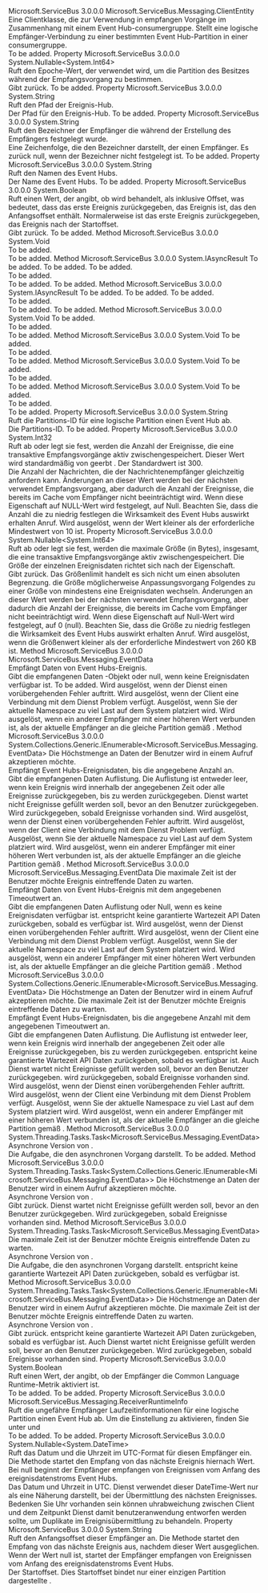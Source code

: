 <Type Name="EventHubReceiver" FullName="Microsoft.ServiceBus.Messaging.EventHubReceiver">
  <TypeSignature Language="C#" Value="public sealed class EventHubReceiver : Microsoft.ServiceBus.Messaging.ClientEntity" />
  <TypeSignature Language="ILAsm" Value=".class public auto ansi sealed beforefieldinit EventHubReceiver extends Microsoft.ServiceBus.Messaging.ClientEntity" />
  <TypeSignature Language="DocId" Value="T:Microsoft.ServiceBus.Messaging.EventHubReceiver" />
  <TypeSignature Language="VB.NET" Value="Public NotInheritable Class EventHubReceiver&#xA;Inherits ClientEntity" />
  <TypeSignature Language="F#" Value="type EventHubReceiver = class&#xA;    inherit ClientEntity" />
  <AssemblyInfo>
    <AssemblyName>Microsoft.ServiceBus</AssemblyName>
    <AssemblyVersion>3.0.0.0</AssemblyVersion>
  </AssemblyInfo>
  <Base>
    <BaseTypeName>Microsoft.ServiceBus.Messaging.ClientEntity</BaseTypeName>
  </Base>
  <Interfaces />
  <Docs>
    <summary>Eine Clientklasse, die zur Verwendung in empfangen Vorgänge im Zusammenhang mit einem Event Hub-consumergruppe. Stellt eine logische Empfänger-Verbindung zu einer bestimmten Event Hub-Partition in einer consumergruppe.</summary>
    <remarks>To be added.</remarks>
  </Docs>
  <Members>
    <Member MemberName="Epoch">
      <MemberSignature Language="C#" Value="public Nullable&lt;long&gt; Epoch { get; }" />
      <MemberSignature Language="ILAsm" Value=".property instance valuetype System.Nullable`1&lt;int64&gt; Epoch" />
      <MemberSignature Language="DocId" Value="P:Microsoft.ServiceBus.Messaging.EventHubReceiver.Epoch" />
      <MemberSignature Language="VB.NET" Value="Public ReadOnly Property Epoch As Nullable(Of Long)" />
      <MemberSignature Language="F#" Value="member this.Epoch : Nullable&lt;int64&gt;" Usage="Microsoft.ServiceBus.Messaging.EventHubReceiver.Epoch" />
      <MemberType>Property</MemberType>
      <AssemblyInfo>
        <AssemblyName>Microsoft.ServiceBus</AssemblyName>
        <AssemblyVersion>3.0.0.0</AssemblyVersion>
      </AssemblyInfo>
      <ReturnValue>
        <ReturnType>System.Nullable&lt;System.Int64&gt;</ReturnType>
      </ReturnValue>
      <Docs>
        <summary>Ruft den Epoche-Wert, der verwendet wird, um die Partition des Besitzes während der Empfangsvorgang zu bestimmen.</summary>
        <value>Gibt <see cref="T:System.Int64" />zurück.</value>
        <remarks>To be added.</remarks>
      </Docs>
    </Member>
    <Member MemberName="EventHubPath">
      <MemberSignature Language="C#" Value="public string EventHubPath { get; }" />
      <MemberSignature Language="ILAsm" Value=".property instance string EventHubPath" />
      <MemberSignature Language="DocId" Value="P:Microsoft.ServiceBus.Messaging.EventHubReceiver.EventHubPath" />
      <MemberSignature Language="VB.NET" Value="Public ReadOnly Property EventHubPath As String" />
      <MemberSignature Language="F#" Value="member this.EventHubPath : string" Usage="Microsoft.ServiceBus.Messaging.EventHubReceiver.EventHubPath" />
      <MemberType>Property</MemberType>
      <AssemblyInfo>
        <AssemblyName>Microsoft.ServiceBus</AssemblyName>
        <AssemblyVersion>3.0.0.0</AssemblyVersion>
      </AssemblyInfo>
      <ReturnValue>
        <ReturnType>System.String</ReturnType>
      </ReturnValue>
      <Docs>
        <summary>Ruft den Pfad der Ereignis-Hub.</summary>
        <value>Der Pfad für den Ereignis-Hub.</value>
        <remarks>To be added.</remarks>
      </Docs>
    </Member>
    <Member MemberName="Identifier">
      <MemberSignature Language="C#" Value="public string Identifier { get; }" />
      <MemberSignature Language="ILAsm" Value=".property instance string Identifier" />
      <MemberSignature Language="DocId" Value="P:Microsoft.ServiceBus.Messaging.EventHubReceiver.Identifier" />
      <MemberSignature Language="VB.NET" Value="Public ReadOnly Property Identifier As String" />
      <MemberSignature Language="F#" Value="member this.Identifier : string" Usage="Microsoft.ServiceBus.Messaging.EventHubReceiver.Identifier" />
      <MemberType>Property</MemberType>
      <AssemblyInfo>
        <AssemblyName>Microsoft.ServiceBus</AssemblyName>
        <AssemblyVersion>3.0.0.0</AssemblyVersion>
      </AssemblyInfo>
      <ReturnValue>
        <ReturnType>System.String</ReturnType>
      </ReturnValue>
      <Docs>
        <summary>Ruft den Bezeichner der Empfänger die während der Erstellung des Empfängers festgelegt wurde.</summary>
        <value>Eine Zeichenfolge, die den Bezeichner darstellt, der einen Empfänger. Es zurück null, wenn der Bezeichner nicht festgelegt ist.</value>
        <remarks>To be added.</remarks>
      </Docs>
    </Member>
    <Member MemberName="Name">
      <MemberSignature Language="C#" Value="public string Name { get; }" />
      <MemberSignature Language="ILAsm" Value=".property instance string Name" />
      <MemberSignature Language="DocId" Value="P:Microsoft.ServiceBus.Messaging.EventHubReceiver.Name" />
      <MemberSignature Language="VB.NET" Value="Public ReadOnly Property Name As String" />
      <MemberSignature Language="F#" Value="member this.Name : string" Usage="Microsoft.ServiceBus.Messaging.EventHubReceiver.Name" />
      <MemberType>Property</MemberType>
      <AssemblyInfo>
        <AssemblyName>Microsoft.ServiceBus</AssemblyName>
        <AssemblyVersion>3.0.0.0</AssemblyVersion>
      </AssemblyInfo>
      <ReturnValue>
        <ReturnType>System.String</ReturnType>
      </ReturnValue>
      <Docs>
        <summary>Ruft den Namen des Event Hubs.</summary>
        <value>Der Name des Event Hubs.</value>
        <remarks>To be added.</remarks>
      </Docs>
    </Member>
    <Member MemberName="OffsetInclusive">
      <MemberSignature Language="C#" Value="public bool OffsetInclusive { get; }" />
      <MemberSignature Language="ILAsm" Value=".property instance bool OffsetInclusive" />
      <MemberSignature Language="DocId" Value="P:Microsoft.ServiceBus.Messaging.EventHubReceiver.OffsetInclusive" />
      <MemberSignature Language="VB.NET" Value="Public ReadOnly Property OffsetInclusive As Boolean" />
      <MemberSignature Language="F#" Value="member this.OffsetInclusive : bool" Usage="Microsoft.ServiceBus.Messaging.EventHubReceiver.OffsetInclusive" />
      <MemberType>Property</MemberType>
      <AssemblyInfo>
        <AssemblyName>Microsoft.ServiceBus</AssemblyName>
        <AssemblyVersion>3.0.0.0</AssemblyVersion>
      </AssemblyInfo>
      <ReturnValue>
        <ReturnType>System.Boolean</ReturnType>
      </ReturnValue>
      <Docs>
        <summary>Ruft einen Wert, der angibt, ob <see cref="P:Microsoft.ServiceBus.Messaging.EventHubReceiver.StartingOffset" /> wird behandelt, als inklusive Offset, was bedeutet, dass das erste Ereignis zurückgegeben, das Ereignis ist, das den Anfangsoffset enthält. Normalerweise ist das erste Ereignis zurückgegeben, das Ereignis nach der Startoffset.</summary>
        <value>Gibt <see cref="T:System.Boolean" />zurück.</value>
        <remarks>To be added.</remarks>
      </Docs>
    </Member>
    <Member MemberName="OnAbort">
      <MemberSignature Language="C#" Value="protected override void OnAbort ();" />
      <MemberSignature Language="ILAsm" Value=".method familyhidebysig virtual instance void OnAbort() cil managed" />
      <MemberSignature Language="DocId" Value="M:Microsoft.ServiceBus.Messaging.EventHubReceiver.OnAbort" />
      <MemberSignature Language="VB.NET" Value="Protected Overrides Sub OnAbort ()" />
      <MemberSignature Language="F#" Value="override this.OnAbort : unit -&gt; unit" Usage="eventHubReceiver.OnAbort " />
      <MemberType>Method</MemberType>
      <AssemblyInfo>
        <AssemblyName>Microsoft.ServiceBus</AssemblyName>
        <AssemblyVersion>3.0.0.0</AssemblyVersion>
      </AssemblyInfo>
      <ReturnValue>
        <ReturnType>System.Void</ReturnType>
      </ReturnValue>
      <Parameters />
      <Docs>
        <summary>To be added.</summary>
        <remarks>To be added.</remarks>
      </Docs>
    </Member>
    <Member MemberName="OnBeginClose">
      <MemberSignature Language="C#" Value="protected override IAsyncResult OnBeginClose (TimeSpan timeout, AsyncCallback callback, object state);" />
      <MemberSignature Language="ILAsm" Value=".method familyhidebysig virtual instance class System.IAsyncResult OnBeginClose(valuetype System.TimeSpan timeout, class System.AsyncCallback callback, object state) cil managed" />
      <MemberSignature Language="DocId" Value="M:Microsoft.ServiceBus.Messaging.EventHubReceiver.OnBeginClose(System.TimeSpan,System.AsyncCallback,System.Object)" />
      <MemberSignature Language="VB.NET" Value="Protected Overrides Function OnBeginClose (timeout As TimeSpan, callback As AsyncCallback, state As Object) As IAsyncResult" />
      <MemberSignature Language="F#" Value="override this.OnBeginClose : TimeSpan * AsyncCallback * obj -&gt; IAsyncResult" Usage="eventHubReceiver.OnBeginClose (timeout, callback, state)" />
      <MemberType>Method</MemberType>
      <AssemblyInfo>
        <AssemblyName>Microsoft.ServiceBus</AssemblyName>
        <AssemblyVersion>3.0.0.0</AssemblyVersion>
      </AssemblyInfo>
      <ReturnValue>
        <ReturnType>System.IAsyncResult</ReturnType>
      </ReturnValue>
      <Parameters>
        <Parameter Name="timeout" Type="System.TimeSpan" />
        <Parameter Name="callback" Type="System.AsyncCallback" />
        <Parameter Name="state" Type="System.Object" />
      </Parameters>
      <Docs>
        <param name="timeout">To be added.</param>
        <param name="callback">To be added.</param>
        <param name="state">To be added.</param>
        <summary>To be added.</summary>
        <returns>To be added.</returns>
        <remarks>To be added.</remarks>
      </Docs>
    </Member>
    <Member MemberName="OnBeginOpen">
      <MemberSignature Language="C#" Value="protected override IAsyncResult OnBeginOpen (TimeSpan timeout, AsyncCallback callback, object state);" />
      <MemberSignature Language="ILAsm" Value=".method familyhidebysig virtual instance class System.IAsyncResult OnBeginOpen(valuetype System.TimeSpan timeout, class System.AsyncCallback callback, object state) cil managed" />
      <MemberSignature Language="DocId" Value="M:Microsoft.ServiceBus.Messaging.EventHubReceiver.OnBeginOpen(System.TimeSpan,System.AsyncCallback,System.Object)" />
      <MemberSignature Language="VB.NET" Value="Protected Overrides Function OnBeginOpen (timeout As TimeSpan, callback As AsyncCallback, state As Object) As IAsyncResult" />
      <MemberSignature Language="F#" Value="override this.OnBeginOpen : TimeSpan * AsyncCallback * obj -&gt; IAsyncResult" Usage="eventHubReceiver.OnBeginOpen (timeout, callback, state)" />
      <MemberType>Method</MemberType>
      <AssemblyInfo>
        <AssemblyName>Microsoft.ServiceBus</AssemblyName>
        <AssemblyVersion>3.0.0.0</AssemblyVersion>
      </AssemblyInfo>
      <ReturnValue>
        <ReturnType>System.IAsyncResult</ReturnType>
      </ReturnValue>
      <Parameters>
        <Parameter Name="timeout" Type="System.TimeSpan" />
        <Parameter Name="callback" Type="System.AsyncCallback" />
        <Parameter Name="state" Type="System.Object" />
      </Parameters>
      <Docs>
        <param name="timeout">To be added.</param>
        <param name="callback">To be added.</param>
        <param name="state">To be added.</param>
        <summary>To be added.</summary>
        <returns>To be added.</returns>
        <remarks>To be added.</remarks>
      </Docs>
    </Member>
    <Member MemberName="OnClose">
      <MemberSignature Language="C#" Value="protected override void OnClose (TimeSpan timeout);" />
      <MemberSignature Language="ILAsm" Value=".method familyhidebysig virtual instance void OnClose(valuetype System.TimeSpan timeout) cil managed" />
      <MemberSignature Language="DocId" Value="M:Microsoft.ServiceBus.Messaging.EventHubReceiver.OnClose(System.TimeSpan)" />
      <MemberSignature Language="VB.NET" Value="Protected Overrides Sub OnClose (timeout As TimeSpan)" />
      <MemberSignature Language="F#" Value="override this.OnClose : TimeSpan -&gt; unit" Usage="eventHubReceiver.OnClose timeout" />
      <MemberType>Method</MemberType>
      <AssemblyInfo>
        <AssemblyName>Microsoft.ServiceBus</AssemblyName>
        <AssemblyVersion>3.0.0.0</AssemblyVersion>
      </AssemblyInfo>
      <ReturnValue>
        <ReturnType>System.Void</ReturnType>
      </ReturnValue>
      <Parameters>
        <Parameter Name="timeout" Type="System.TimeSpan" />
      </Parameters>
      <Docs>
        <param name="timeout">To be added.</param>
        <summary>To be added.</summary>
        <remarks>To be added.</remarks>
      </Docs>
    </Member>
    <Member MemberName="OnEndClose">
      <MemberSignature Language="C#" Value="protected override void OnEndClose (IAsyncResult result);" />
      <MemberSignature Language="ILAsm" Value=".method familyhidebysig virtual instance void OnEndClose(class System.IAsyncResult result) cil managed" />
      <MemberSignature Language="DocId" Value="M:Microsoft.ServiceBus.Messaging.EventHubReceiver.OnEndClose(System.IAsyncResult)" />
      <MemberSignature Language="VB.NET" Value="Protected Overrides Sub OnEndClose (result As IAsyncResult)" />
      <MemberSignature Language="F#" Value="override this.OnEndClose : IAsyncResult -&gt; unit" Usage="eventHubReceiver.OnEndClose result" />
      <MemberType>Method</MemberType>
      <AssemblyInfo>
        <AssemblyName>Microsoft.ServiceBus</AssemblyName>
        <AssemblyVersion>3.0.0.0</AssemblyVersion>
      </AssemblyInfo>
      <ReturnValue>
        <ReturnType>System.Void</ReturnType>
      </ReturnValue>
      <Parameters>
        <Parameter Name="result" Type="System.IAsyncResult" />
      </Parameters>
      <Docs>
        <param name="result">To be added.</param>
        <summary>To be added.</summary>
        <remarks>To be added.</remarks>
      </Docs>
    </Member>
    <Member MemberName="OnEndOpen">
      <MemberSignature Language="C#" Value="protected override void OnEndOpen (IAsyncResult result);" />
      <MemberSignature Language="ILAsm" Value=".method familyhidebysig virtual instance void OnEndOpen(class System.IAsyncResult result) cil managed" />
      <MemberSignature Language="DocId" Value="M:Microsoft.ServiceBus.Messaging.EventHubReceiver.OnEndOpen(System.IAsyncResult)" />
      <MemberSignature Language="VB.NET" Value="Protected Overrides Sub OnEndOpen (result As IAsyncResult)" />
      <MemberSignature Language="F#" Value="override this.OnEndOpen : IAsyncResult -&gt; unit" Usage="eventHubReceiver.OnEndOpen result" />
      <MemberType>Method</MemberType>
      <AssemblyInfo>
        <AssemblyName>Microsoft.ServiceBus</AssemblyName>
        <AssemblyVersion>3.0.0.0</AssemblyVersion>
      </AssemblyInfo>
      <ReturnValue>
        <ReturnType>System.Void</ReturnType>
      </ReturnValue>
      <Parameters>
        <Parameter Name="result" Type="System.IAsyncResult" />
      </Parameters>
      <Docs>
        <param name="result">To be added.</param>
        <summary>To be added.</summary>
        <remarks>To be added.</remarks>
      </Docs>
    </Member>
    <Member MemberName="OnOpen">
      <MemberSignature Language="C#" Value="protected override void OnOpen (TimeSpan timeout);" />
      <MemberSignature Language="ILAsm" Value=".method familyhidebysig virtual instance void OnOpen(valuetype System.TimeSpan timeout) cil managed" />
      <MemberSignature Language="DocId" Value="M:Microsoft.ServiceBus.Messaging.EventHubReceiver.OnOpen(System.TimeSpan)" />
      <MemberSignature Language="VB.NET" Value="Protected Overrides Sub OnOpen (timeout As TimeSpan)" />
      <MemberSignature Language="F#" Value="override this.OnOpen : TimeSpan -&gt; unit" Usage="eventHubReceiver.OnOpen timeout" />
      <MemberType>Method</MemberType>
      <AssemblyInfo>
        <AssemblyName>Microsoft.ServiceBus</AssemblyName>
        <AssemblyVersion>3.0.0.0</AssemblyVersion>
      </AssemblyInfo>
      <ReturnValue>
        <ReturnType>System.Void</ReturnType>
      </ReturnValue>
      <Parameters>
        <Parameter Name="timeout" Type="System.TimeSpan" />
      </Parameters>
      <Docs>
        <param name="timeout">To be added.</param>
        <summary>To be added.</summary>
        <remarks>To be added.</remarks>
      </Docs>
    </Member>
    <Member MemberName="PartitionId">
      <MemberSignature Language="C#" Value="public string PartitionId { get; }" />
      <MemberSignature Language="ILAsm" Value=".property instance string PartitionId" />
      <MemberSignature Language="DocId" Value="P:Microsoft.ServiceBus.Messaging.EventHubReceiver.PartitionId" />
      <MemberSignature Language="VB.NET" Value="Public ReadOnly Property PartitionId As String" />
      <MemberSignature Language="F#" Value="member this.PartitionId : string" Usage="Microsoft.ServiceBus.Messaging.EventHubReceiver.PartitionId" />
      <MemberType>Property</MemberType>
      <AssemblyInfo>
        <AssemblyName>Microsoft.ServiceBus</AssemblyName>
        <AssemblyVersion>3.0.0.0</AssemblyVersion>
      </AssemblyInfo>
      <ReturnValue>
        <ReturnType>System.String</ReturnType>
      </ReturnValue>
      <Docs>
        <summary>Ruft die Partitions-ID für eine logische Partition einen Event Hub ab.</summary>
        <value>Die Partitions-ID.</value>
        <remarks>To be added.</remarks>
      </Docs>
    </Member>
    <Member MemberName="PrefetchCount">
      <MemberSignature Language="C#" Value="public int PrefetchCount { get; set; }" />
      <MemberSignature Language="ILAsm" Value=".property instance int32 PrefetchCount" />
      <MemberSignature Language="DocId" Value="P:Microsoft.ServiceBus.Messaging.EventHubReceiver.PrefetchCount" />
      <MemberSignature Language="VB.NET" Value="Public Property PrefetchCount As Integer" />
      <MemberSignature Language="F#" Value="member this.PrefetchCount : int with get, set" Usage="Microsoft.ServiceBus.Messaging.EventHubReceiver.PrefetchCount" />
      <MemberType>Property</MemberType>
      <AssemblyInfo>
        <AssemblyName>Microsoft.ServiceBus</AssemblyName>
        <AssemblyVersion>3.0.0.0</AssemblyVersion>
      </AssemblyInfo>
      <ReturnValue>
        <ReturnType>System.Int32</ReturnType>
      </ReturnValue>
      <Docs>
        <summary>Ruft ab oder legt sie fest, werden die Anzahl der Ereignisse, die eine transaktive Empfangsvorgänge aktiv zwischengespeichert. Dieser Wert wird standardmäßig von geerbt <see cref="T:Microsoft.ServiceBus.Messaging.EventHubConsumerGroup" />. Der Standardwert ist 300.</summary>
        <value>Die Anzahl der Nachrichten, die der Nachrichtenempfänger gleichzeitig anfordern kann.</value>
        <remarks> Änderungen an dieser Wert werden bei der nächsten verwendet Empfangsvorgang, aber dadurch die Anzahl der Ereignisse, die bereits im Cache vom Empfänger nicht beeinträchtigt wird. Wenn diese Eigenschaft auf NULL-Wert wird festgelegt, <see cref="P:Microsoft.ServiceBus.Messaging.EventHubReceiver.PrefetchSizeInBytes" /> auf Null.
            Beachten Sie, dass die Anzahl die zu niedrig festlegen die Wirksamkeit des Event Hubs auswirkt erhalten Anruf.</remarks>
        <exception cref="T:System.ArgumentOutOfRangeException">Wird ausgelöst, wenn der Wert kleiner als der erforderliche Mindestwert von 10 ist.</exception>
      </Docs>
    </Member>
    <Member MemberName="PrefetchSizeInBytes">
      <MemberSignature Language="C#" Value="public Nullable&lt;long&gt; PrefetchSizeInBytes { get; set; }" />
      <MemberSignature Language="ILAsm" Value=".property instance valuetype System.Nullable`1&lt;int64&gt; PrefetchSizeInBytes" />
      <MemberSignature Language="DocId" Value="P:Microsoft.ServiceBus.Messaging.EventHubReceiver.PrefetchSizeInBytes" />
      <MemberSignature Language="VB.NET" Value="Public Property PrefetchSizeInBytes As Nullable(Of Long)" />
      <MemberSignature Language="F#" Value="member this.PrefetchSizeInBytes : Nullable&lt;int64&gt; with get, set" Usage="Microsoft.ServiceBus.Messaging.EventHubReceiver.PrefetchSizeInBytes" />
      <MemberType>Property</MemberType>
      <AssemblyInfo>
        <AssemblyName>Microsoft.ServiceBus</AssemblyName>
        <AssemblyVersion>3.0.0.0</AssemblyVersion>
      </AssemblyInfo>
      <ReturnValue>
        <ReturnType>System.Nullable&lt;System.Int64&gt;</ReturnType>
      </ReturnValue>
      <Docs>
        <summary>Ruft ab oder legt sie fest, werden die maximale Größe (in Bytes), insgesamt, die eine transaktive Empfangsvorgänge aktiv zwischengespeichert. Die Größe der einzelnen Ereignisdaten richtet sich nach der <see cref="P:Microsoft.ServiceBus.Messaging.EventData.SerializedSizeInBytes" /> Eigenschaft.</summary>
        <value>Gibt <see cref="T:System.Int64" />zurück.</value>
        <remarks>Das Größenlimit handelt es sich nicht um einen absoluten Begrenzung. die Größe möglicherweise Anpassungsvorgang Folgendes zu einer Größe von mindestens eine Ereignisdaten wechseln. Änderungen an dieser Wert werden bei der nächsten verwendet Empfangsvorgang, aber dadurch die Anzahl der Ereignisse, die bereits im Cache vom Empfänger nicht beeinträchtigt wird. Wenn diese Eigenschaft auf Null-Wert wird festgelegt, <see cref="P:Microsoft.ServiceBus.Messaging.EventHubReceiver.PrefetchCount" /> auf 0 (null).
            Beachten Sie, dass die Größe zu niedrig festlegen die Wirksamkeit des Event Hubs auswirkt erhalten Anruf.</remarks>
        <exception cref="T:System.ArgumentOutOfRangeException">Wird ausgelöst, wenn die Größenwert kleiner als der erforderliche Mindestwert von 260 KB ist.</exception>
      </Docs>
    </Member>
    <Member MemberName="Receive">
      <MemberSignature Language="C#" Value="public Microsoft.ServiceBus.Messaging.EventData Receive ();" />
      <MemberSignature Language="ILAsm" Value=".method public hidebysig instance class Microsoft.ServiceBus.Messaging.EventData Receive() cil managed" />
      <MemberSignature Language="DocId" Value="M:Microsoft.ServiceBus.Messaging.EventHubReceiver.Receive" />
      <MemberSignature Language="VB.NET" Value="Public Function Receive () As EventData" />
      <MemberSignature Language="F#" Value="member this.Receive : unit -&gt; Microsoft.ServiceBus.Messaging.EventData" Usage="eventHubReceiver.Receive " />
      <MemberType>Method</MemberType>
      <AssemblyInfo>
        <AssemblyName>Microsoft.ServiceBus</AssemblyName>
        <AssemblyVersion>3.0.0.0</AssemblyVersion>
      </AssemblyInfo>
      <ReturnValue>
        <ReturnType>Microsoft.ServiceBus.Messaging.EventData</ReturnType>
      </ReturnValue>
      <Parameters />
      <Docs>
        <summary>Empfängt Daten von Event Hubs-Ereignis.</summary>
        <returns>Gibt die empfangenen Daten <see cref="T:Microsoft.ServiceBus.Messaging.EventData" /> -Objekt oder null, wenn keine Ereignisdaten verfügbar ist.</returns>
        <remarks>To be added.</remarks>
        <exception cref="T:Microsoft.ServiceBus.Messaging.MessagingException">Wird ausgelöst, wenn der Dienst einen vorübergehenden Fehler auftritt.</exception>
        <exception cref="T:Microsoft.ServiceBus.Messaging.MessagingCommunicationException">Wird ausgelöst, wenn der Client eine Verbindung mit dem Dienst Problem verfügt.</exception>
        <exception cref="T:Microsoft.ServiceBus.Messaging.ServerBusyException">Ausgelöst, wenn Sie der aktuelle Namespace zu viel Last auf dem System platziert wird.</exception>
        <exception cref="T:Microsoft.ServiceBus.Messaging.ReceiverDisconnectedException">Wird ausgelöst, wenn ein anderer Empfänger mit einer höheren <see cref="P:Microsoft.ServiceBus.Messaging.EventHubReceiver.Epoch" /> Wert verbunden ist, als der aktuelle Empfänger an die gleiche Partition gemäß <see cref="P:Microsoft.ServiceBus.Messaging.EventHubReceiver.PartitionId" />.</exception>
      </Docs>
    </Member>
    <Member MemberName="Receive">
      <MemberSignature Language="C#" Value="public System.Collections.Generic.IEnumerable&lt;Microsoft.ServiceBus.Messaging.EventData&gt; Receive (int maxCount);" />
      <MemberSignature Language="ILAsm" Value=".method public hidebysig instance class System.Collections.Generic.IEnumerable`1&lt;class Microsoft.ServiceBus.Messaging.EventData&gt; Receive(int32 maxCount) cil managed" />
      <MemberSignature Language="DocId" Value="M:Microsoft.ServiceBus.Messaging.EventHubReceiver.Receive(System.Int32)" />
      <MemberSignature Language="VB.NET" Value="Public Function Receive (maxCount As Integer) As IEnumerable(Of EventData)" />
      <MemberSignature Language="F#" Value="member this.Receive : int -&gt; seq&lt;Microsoft.ServiceBus.Messaging.EventData&gt;" Usage="eventHubReceiver.Receive maxCount" />
      <MemberType>Method</MemberType>
      <AssemblyInfo>
        <AssemblyName>Microsoft.ServiceBus</AssemblyName>
        <AssemblyVersion>3.0.0.0</AssemblyVersion>
      </AssemblyInfo>
      <ReturnValue>
        <ReturnType>System.Collections.Generic.IEnumerable&lt;Microsoft.ServiceBus.Messaging.EventData&gt;</ReturnType>
      </ReturnValue>
      <Parameters>
        <Parameter Name="maxCount" Type="System.Int32" />
      </Parameters>
      <Docs>
        <param name="maxCount">Die Höchstmenge an Daten der Benutzer wird in einem Aufruf akzeptieren möchte.</param>
        <summary>Empfängt Event Hubs-Ereignisdaten, bis die angegebene Anzahl an.</summary>
        <returns>Gibt die empfangenen Daten <see cref="T:Microsoft.ServiceBus.Messaging.EventData" /> Auflistung. Die Auflistung ist entweder leer, wenn kein Ereignis wird innerhalb der angegebenen Zeit oder alle Ereignisse zurückgegeben, bis zu <paramref name="maxCount" /> werden zurückgegeben.</returns>
        <remarks>Dienst wartet nicht <paramref name="maxCount" /> Ereignisse gefüllt werden soll, bevor an den Benutzer zurückgegeben. Wird zurückgegeben, sobald Ereignisse vorhanden sind.</remarks>
        <exception cref="T:Microsoft.ServiceBus.Messaging.MessagingException">Wird ausgelöst, wenn der Dienst einen vorübergehenden Fehler auftritt.</exception>
        <exception cref="T:Microsoft.ServiceBus.Messaging.MessagingCommunicationException">Wird ausgelöst, wenn der Client eine Verbindung mit dem Dienst Problem verfügt.</exception>
        <exception cref="T:Microsoft.ServiceBus.Messaging.ServerBusyException">Ausgelöst, wenn Sie der aktuelle Namespace zu viel Last auf dem System platziert wird.</exception>
        <exception cref="T:Microsoft.ServiceBus.Messaging.ReceiverDisconnectedException">Wird ausgelöst, wenn ein anderer Empfänger mit einer höheren <see cref="P:Microsoft.ServiceBus.Messaging.EventHubReceiver.Epoch" /> Wert verbunden ist, als der aktuelle Empfänger an die gleiche Partition gemäß <see cref="P:Microsoft.ServiceBus.Messaging.EventHubReceiver.PartitionId" />.</exception>
      </Docs>
    </Member>
    <Member MemberName="Receive">
      <MemberSignature Language="C#" Value="public Microsoft.ServiceBus.Messaging.EventData Receive (TimeSpan waitTime);" />
      <MemberSignature Language="ILAsm" Value=".method public hidebysig instance class Microsoft.ServiceBus.Messaging.EventData Receive(valuetype System.TimeSpan waitTime) cil managed" />
      <MemberSignature Language="DocId" Value="M:Microsoft.ServiceBus.Messaging.EventHubReceiver.Receive(System.TimeSpan)" />
      <MemberSignature Language="VB.NET" Value="Public Function Receive (waitTime As TimeSpan) As EventData" />
      <MemberSignature Language="F#" Value="member this.Receive : TimeSpan -&gt; Microsoft.ServiceBus.Messaging.EventData" Usage="eventHubReceiver.Receive waitTime" />
      <MemberType>Method</MemberType>
      <AssemblyInfo>
        <AssemblyName>Microsoft.ServiceBus</AssemblyName>
        <AssemblyVersion>3.0.0.0</AssemblyVersion>
      </AssemblyInfo>
      <ReturnValue>
        <ReturnType>Microsoft.ServiceBus.Messaging.EventData</ReturnType>
      </ReturnValue>
      <Parameters>
        <Parameter Name="waitTime" Type="System.TimeSpan" />
      </Parameters>
      <Docs>
        <param name="waitTime">Die maximale Zeit ist der Benutzer möchte Ereignis eintreffende Daten zu warten.</param>
        <summary>Empfängt Daten von Event Hubs-Ereignis mit dem angegebenen Timeoutwert an.</summary>
        <returns>Gibt die empfangenen Daten <see cref="T:Microsoft.ServiceBus.Messaging.EventData" /> Auflistung oder Null, wenn es keine Ereignisdaten verfügbar ist.</returns>
        <remarks>
          <paramref name="waitTime" />entspricht keine garantierte Wartezeit API Daten zurückgeben, sobald es verfügbar ist.</remarks>
        <exception cref="T:Microsoft.ServiceBus.Messaging.MessagingException">Wird ausgelöst, wenn der Dienst einen vorübergehenden Fehler auftritt.</exception>
        <exception cref="T:Microsoft.ServiceBus.Messaging.MessagingCommunicationException">Wird ausgelöst, wenn der Client eine Verbindung mit dem Dienst Problem verfügt.</exception>
        <exception cref="T:Microsoft.ServiceBus.Messaging.ServerBusyException">Ausgelöst, wenn Sie der aktuelle Namespace zu viel Last auf dem System platziert wird.</exception>
        <exception cref="T:Microsoft.ServiceBus.Messaging.ReceiverDisconnectedException">Wird ausgelöst, wenn ein anderer Empfänger mit einer höheren <see cref="P:Microsoft.ServiceBus.Messaging.EventHubReceiver.Epoch" /> Wert verbunden ist, als der aktuelle Empfänger an die gleiche Partition gemäß <see cref="P:Microsoft.ServiceBus.Messaging.EventHubReceiver.PartitionId" />.</exception>
      </Docs>
    </Member>
    <Member MemberName="Receive">
      <MemberSignature Language="C#" Value="public System.Collections.Generic.IEnumerable&lt;Microsoft.ServiceBus.Messaging.EventData&gt; Receive (int maxCount, TimeSpan waitTime);" />
      <MemberSignature Language="ILAsm" Value=".method public hidebysig instance class System.Collections.Generic.IEnumerable`1&lt;class Microsoft.ServiceBus.Messaging.EventData&gt; Receive(int32 maxCount, valuetype System.TimeSpan waitTime) cil managed" />
      <MemberSignature Language="DocId" Value="M:Microsoft.ServiceBus.Messaging.EventHubReceiver.Receive(System.Int32,System.TimeSpan)" />
      <MemberSignature Language="VB.NET" Value="Public Function Receive (maxCount As Integer, waitTime As TimeSpan) As IEnumerable(Of EventData)" />
      <MemberSignature Language="F#" Value="member this.Receive : int * TimeSpan -&gt; seq&lt;Microsoft.ServiceBus.Messaging.EventData&gt;" Usage="eventHubReceiver.Receive (maxCount, waitTime)" />
      <MemberType>Method</MemberType>
      <AssemblyInfo>
        <AssemblyName>Microsoft.ServiceBus</AssemblyName>
        <AssemblyVersion>3.0.0.0</AssemblyVersion>
      </AssemblyInfo>
      <ReturnValue>
        <ReturnType>System.Collections.Generic.IEnumerable&lt;Microsoft.ServiceBus.Messaging.EventData&gt;</ReturnType>
      </ReturnValue>
      <Parameters>
        <Parameter Name="maxCount" Type="System.Int32" />
        <Parameter Name="waitTime" Type="System.TimeSpan" />
      </Parameters>
      <Docs>
        <param name="maxCount">Die Höchstmenge an Daten der Benutzer wird in einem Aufruf akzeptieren möchte.</param>
        <param name="waitTime">Die maximale Zeit ist der Benutzer möchte Ereignis eintreffende Daten zu warten.</param>
        <summary>Empfängt Event Hubs-Ereignisdaten, bis die angegebene Anzahl mit dem angegebenen Timeoutwert an.</summary>
        <returns>Gibt die empfangenen Daten <see cref="T:Microsoft.ServiceBus.Messaging.EventData" /> Auflistung. Die Auflistung ist entweder leer, wenn kein Ereignis wird innerhalb der angegebenen Zeit oder alle Ereignisse zurückgegeben, bis zu <paramref name="maxCount" /> werden zurückgegeben.</returns>
        <remarks>
          <paramref name="waitTime" />entspricht keine garantierte Wartezeit API Daten zurückgeben, sobald es verfügbar ist. Auch Dienst wartet nicht <paramref name="maxCount" /> Ereignisse gefüllt werden soll, bevor an den Benutzer zurückgegeben. wird zurückgegeben, sobald Ereignisse vorhanden sind.</remarks>
        <exception cref="T:Microsoft.ServiceBus.Messaging.MessagingException">Wird ausgelöst, wenn der Dienst einen vorübergehenden Fehler auftritt.</exception>
        <exception cref="T:Microsoft.ServiceBus.Messaging.MessagingCommunicationException">Wird ausgelöst, wenn der Client eine Verbindung mit dem Dienst Problem verfügt.</exception>
        <exception cref="T:Microsoft.ServiceBus.Messaging.ServerBusyException">Ausgelöst, wenn Sie der aktuelle Namespace zu viel Last auf dem System platziert wird.</exception>
        <exception cref="T:Microsoft.ServiceBus.Messaging.ReceiverDisconnectedException">Wird ausgelöst, wenn ein anderer Empfänger mit einer höheren <see cref="P:Microsoft.ServiceBus.Messaging.EventHubReceiver.Epoch" /> Wert verbunden ist, als der aktuelle Empfänger an die gleiche Partition gemäß <see cref="P:Microsoft.ServiceBus.Messaging.EventHubReceiver.PartitionId" />.</exception>
      </Docs>
    </Member>
    <Member MemberName="ReceiveAsync">
      <MemberSignature Language="C#" Value="public System.Threading.Tasks.Task&lt;Microsoft.ServiceBus.Messaging.EventData&gt; ReceiveAsync ();" />
      <MemberSignature Language="ILAsm" Value=".method public hidebysig instance class System.Threading.Tasks.Task`1&lt;class Microsoft.ServiceBus.Messaging.EventData&gt; ReceiveAsync() cil managed" />
      <MemberSignature Language="DocId" Value="M:Microsoft.ServiceBus.Messaging.EventHubReceiver.ReceiveAsync" />
      <MemberSignature Language="VB.NET" Value="Public Function ReceiveAsync () As Task(Of EventData)" />
      <MemberSignature Language="F#" Value="member this.ReceiveAsync : unit -&gt; System.Threading.Tasks.Task&lt;Microsoft.ServiceBus.Messaging.EventData&gt;" Usage="eventHubReceiver.ReceiveAsync " />
      <MemberType>Method</MemberType>
      <AssemblyInfo>
        <AssemblyName>Microsoft.ServiceBus</AssemblyName>
        <AssemblyVersion>3.0.0.0</AssemblyVersion>
      </AssemblyInfo>
      <ReturnValue>
        <ReturnType>System.Threading.Tasks.Task&lt;Microsoft.ServiceBus.Messaging.EventData&gt;</ReturnType>
      </ReturnValue>
      <Parameters />
      <Docs>
        <summary>Asynchrone Version von <see cref="M:Microsoft.ServiceBus.Messaging.EventHubReceiver.Receive" />.</summary>
        <returns>Die Aufgabe, die den asynchronen Vorgang darstellt.</returns>
        <remarks>To be added.</remarks>
      </Docs>
    </Member>
    <Member MemberName="ReceiveAsync">
      <MemberSignature Language="C#" Value="public System.Threading.Tasks.Task&lt;System.Collections.Generic.IEnumerable&lt;Microsoft.ServiceBus.Messaging.EventData&gt;&gt; ReceiveAsync (int maxCount);" />
      <MemberSignature Language="ILAsm" Value=".method public hidebysig instance class System.Threading.Tasks.Task`1&lt;class System.Collections.Generic.IEnumerable`1&lt;class Microsoft.ServiceBus.Messaging.EventData&gt;&gt; ReceiveAsync(int32 maxCount) cil managed" />
      <MemberSignature Language="DocId" Value="M:Microsoft.ServiceBus.Messaging.EventHubReceiver.ReceiveAsync(System.Int32)" />
      <MemberSignature Language="VB.NET" Value="Public Function ReceiveAsync (maxCount As Integer) As Task(Of IEnumerable(Of EventData))" />
      <MemberSignature Language="F#" Value="member this.ReceiveAsync : int -&gt; System.Threading.Tasks.Task&lt;seq&lt;Microsoft.ServiceBus.Messaging.EventData&gt;&gt;" Usage="eventHubReceiver.ReceiveAsync maxCount" />
      <MemberType>Method</MemberType>
      <AssemblyInfo>
        <AssemblyName>Microsoft.ServiceBus</AssemblyName>
        <AssemblyVersion>3.0.0.0</AssemblyVersion>
      </AssemblyInfo>
      <ReturnValue>
        <ReturnType>System.Threading.Tasks.Task&lt;System.Collections.Generic.IEnumerable&lt;Microsoft.ServiceBus.Messaging.EventData&gt;&gt;</ReturnType>
      </ReturnValue>
      <Parameters>
        <Parameter Name="maxCount" Type="System.Int32" />
      </Parameters>
      <Docs>
        <param name="maxCount">Die Höchstmenge an Daten der Benutzer wird in einem Aufruf akzeptieren möchte.</param>
        <summary>Asynchrone Version von <see cref="M:Microsoft.ServiceBus.Messaging.EventHubReceiver.Receive(System.Int32)" />.</summary>
        <returns>Gibt <see cref="T:System.Threading.Tasks.Task`1" />zurück.</returns>
        <remarks>Dienst wartet nicht <paramref name="maxCount" /> Ereignisse gefüllt werden soll, bevor an den Benutzer zurückgegeben. Wird zurückgegeben, sobald Ereignisse vorhanden sind.</remarks>
      </Docs>
    </Member>
    <Member MemberName="ReceiveAsync">
      <MemberSignature Language="C#" Value="public System.Threading.Tasks.Task&lt;Microsoft.ServiceBus.Messaging.EventData&gt; ReceiveAsync (TimeSpan waitTime);" />
      <MemberSignature Language="ILAsm" Value=".method public hidebysig instance class System.Threading.Tasks.Task`1&lt;class Microsoft.ServiceBus.Messaging.EventData&gt; ReceiveAsync(valuetype System.TimeSpan waitTime) cil managed" />
      <MemberSignature Language="DocId" Value="M:Microsoft.ServiceBus.Messaging.EventHubReceiver.ReceiveAsync(System.TimeSpan)" />
      <MemberSignature Language="VB.NET" Value="Public Function ReceiveAsync (waitTime As TimeSpan) As Task(Of EventData)" />
      <MemberSignature Language="F#" Value="member this.ReceiveAsync : TimeSpan -&gt; System.Threading.Tasks.Task&lt;Microsoft.ServiceBus.Messaging.EventData&gt;" Usage="eventHubReceiver.ReceiveAsync waitTime" />
      <MemberType>Method</MemberType>
      <AssemblyInfo>
        <AssemblyName>Microsoft.ServiceBus</AssemblyName>
        <AssemblyVersion>3.0.0.0</AssemblyVersion>
      </AssemblyInfo>
      <ReturnValue>
        <ReturnType>System.Threading.Tasks.Task&lt;Microsoft.ServiceBus.Messaging.EventData&gt;</ReturnType>
      </ReturnValue>
      <Parameters>
        <Parameter Name="waitTime" Type="System.TimeSpan" />
      </Parameters>
      <Docs>
        <param name="waitTime">Die maximale Zeit ist der Benutzer möchte Ereignis eintreffende Daten zu warten.</param>
        <summary>Asynchrone Version von <see cref="M:Microsoft.ServiceBus.Messaging.EventHubReceiver.Receive(System.TimeSpan)" />.</summary>
        <returns>Die Aufgabe, die den asynchronen Vorgang darstellt.</returns>
        <remarks>
          <paramref name="waitTime" />entspricht keine garantierte Wartezeit API Daten zurückgeben, sobald es verfügbar ist.</remarks>
      </Docs>
    </Member>
    <Member MemberName="ReceiveAsync">
      <MemberSignature Language="C#" Value="public System.Threading.Tasks.Task&lt;System.Collections.Generic.IEnumerable&lt;Microsoft.ServiceBus.Messaging.EventData&gt;&gt; ReceiveAsync (int maxCount, TimeSpan waitTime);" />
      <MemberSignature Language="ILAsm" Value=".method public hidebysig instance class System.Threading.Tasks.Task`1&lt;class System.Collections.Generic.IEnumerable`1&lt;class Microsoft.ServiceBus.Messaging.EventData&gt;&gt; ReceiveAsync(int32 maxCount, valuetype System.TimeSpan waitTime) cil managed" />
      <MemberSignature Language="DocId" Value="M:Microsoft.ServiceBus.Messaging.EventHubReceiver.ReceiveAsync(System.Int32,System.TimeSpan)" />
      <MemberSignature Language="VB.NET" Value="Public Function ReceiveAsync (maxCount As Integer, waitTime As TimeSpan) As Task(Of IEnumerable(Of EventData))" />
      <MemberSignature Language="F#" Value="member this.ReceiveAsync : int * TimeSpan -&gt; System.Threading.Tasks.Task&lt;seq&lt;Microsoft.ServiceBus.Messaging.EventData&gt;&gt;" Usage="eventHubReceiver.ReceiveAsync (maxCount, waitTime)" />
      <MemberType>Method</MemberType>
      <AssemblyInfo>
        <AssemblyName>Microsoft.ServiceBus</AssemblyName>
        <AssemblyVersion>3.0.0.0</AssemblyVersion>
      </AssemblyInfo>
      <ReturnValue>
        <ReturnType>System.Threading.Tasks.Task&lt;System.Collections.Generic.IEnumerable&lt;Microsoft.ServiceBus.Messaging.EventData&gt;&gt;</ReturnType>
      </ReturnValue>
      <Parameters>
        <Parameter Name="maxCount" Type="System.Int32" />
        <Parameter Name="waitTime" Type="System.TimeSpan" />
      </Parameters>
      <Docs>
        <param name="maxCount">Die Höchstmenge an Daten der Benutzer wird in einem Aufruf akzeptieren möchte.</param>
        <param name="waitTime">Die maximale Zeit ist der Benutzer möchte Ereignis eintreffende Daten zu warten.</param>
        <summary>Asynchrone Version von <see cref="M:Microsoft.ServiceBus.Messaging.EventHubReceiver.Receive(System.Int32,System.TimeSpan)" />.</summary>
        <returns>Gibt <see cref="T:System.Threading.Tasks.Task`1" />zurück.</returns>
        <remarks>
          <paramref name="waitTime" />entspricht keine garantierte Wartezeit API Daten zurückgeben, sobald es verfügbar ist. Auch Dienst wartet nicht <paramref name="maxCount" /> Ereignisse gefüllt werden soll, bevor an den Benutzer zurückgegeben. Wird zurückgegeben, sobald Ereignisse vorhanden sind.</remarks>
      </Docs>
    </Member>
    <Member MemberName="ReceiverRuntimeMetricEnabled">
      <MemberSignature Language="C#" Value="public bool ReceiverRuntimeMetricEnabled { get; }" />
      <MemberSignature Language="ILAsm" Value=".property instance bool ReceiverRuntimeMetricEnabled" />
      <MemberSignature Language="DocId" Value="P:Microsoft.ServiceBus.Messaging.EventHubReceiver.ReceiverRuntimeMetricEnabled" />
      <MemberSignature Language="VB.NET" Value="Public ReadOnly Property ReceiverRuntimeMetricEnabled As Boolean" />
      <MemberSignature Language="F#" Value="member this.ReceiverRuntimeMetricEnabled : bool" Usage="Microsoft.ServiceBus.Messaging.EventHubReceiver.ReceiverRuntimeMetricEnabled" />
      <MemberType>Property</MemberType>
      <AssemblyInfo>
        <AssemblyName>Microsoft.ServiceBus</AssemblyName>
        <AssemblyVersion>3.0.0.0</AssemblyVersion>
      </AssemblyInfo>
      <ReturnValue>
        <ReturnType>System.Boolean</ReturnType>
      </ReturnValue>
      <Docs>
        <summary> Ruft einen Wert, der angibt, ob der Empfänger die Common Language Runtime-Metrik aktiviert ist. </summary>
        <value>To be added.</value>
        <remarks>To be added.</remarks>
      </Docs>
    </Member>
    <Member MemberName="RuntimeInfo">
      <MemberSignature Language="C#" Value="public Microsoft.ServiceBus.Messaging.ReceiverRuntimeInfo RuntimeInfo { get; }" />
      <MemberSignature Language="ILAsm" Value=".property instance class Microsoft.ServiceBus.Messaging.ReceiverRuntimeInfo RuntimeInfo" />
      <MemberSignature Language="DocId" Value="P:Microsoft.ServiceBus.Messaging.EventHubReceiver.RuntimeInfo" />
      <MemberSignature Language="VB.NET" Value="Public ReadOnly Property RuntimeInfo As ReceiverRuntimeInfo" />
      <MemberSignature Language="F#" Value="member this.RuntimeInfo : Microsoft.ServiceBus.Messaging.ReceiverRuntimeInfo" Usage="Microsoft.ServiceBus.Messaging.EventHubReceiver.RuntimeInfo" />
      <MemberType>Property</MemberType>
      <AssemblyInfo>
        <AssemblyName>Microsoft.ServiceBus</AssemblyName>
        <AssemblyVersion>3.0.0.0</AssemblyVersion>
      </AssemblyInfo>
      <ReturnValue>
        <ReturnType>Microsoft.ServiceBus.Messaging.ReceiverRuntimeInfo</ReturnType>
      </ReturnValue>
      <Docs>
        <summary>
            Ruft die ungefähre Empfänger Laufzeitinformationen für eine logische Partition einen Event Hub ab.
            Um die Einstellung zu aktivieren, finden Sie unter <see cref="T:Microsoft.ServiceBus.Messaging.ReceiverOptions" /> und<see cref="P:Microsoft.ServiceBus.Messaging.EventHubConsumerGroup.EnableReceiverRuntimeMetric" /></summary>
        <value>To be added.</value>
        <remarks>To be added.</remarks>
      </Docs>
    </Member>
    <Member MemberName="StartingDateTimeUtc">
      <MemberSignature Language="C#" Value="public Nullable&lt;DateTime&gt; StartingDateTimeUtc { get; }" />
      <MemberSignature Language="ILAsm" Value=".property instance valuetype System.Nullable`1&lt;valuetype System.DateTime&gt; StartingDateTimeUtc" />
      <MemberSignature Language="DocId" Value="P:Microsoft.ServiceBus.Messaging.EventHubReceiver.StartingDateTimeUtc" />
      <MemberSignature Language="VB.NET" Value="Public ReadOnly Property StartingDateTimeUtc As Nullable(Of DateTime)" />
      <MemberSignature Language="F#" Value="member this.StartingDateTimeUtc : Nullable&lt;DateTime&gt;" Usage="Microsoft.ServiceBus.Messaging.EventHubReceiver.StartingDateTimeUtc" />
      <MemberType>Property</MemberType>
      <AssemblyInfo>
        <AssemblyName>Microsoft.ServiceBus</AssemblyName>
        <AssemblyVersion>3.0.0.0</AssemblyVersion>
      </AssemblyInfo>
      <ReturnValue>
        <ReturnType>System.Nullable&lt;System.DateTime&gt;</ReturnType>
      </ReturnValue>
      <Docs>
        <summary>Ruft das Datum und die Uhrzeit im UTC-Format für diesen Empfänger ein. Die <see cref="M:Microsoft.ServiceBus.Messaging.EventHubReceiver.Receive" /> Methode startet den Empfang von das nächste Ereignis hiernach <see cref="P:Microsoft.ServiceBus.Messaging.EventHubReceiver.StartingDateTimeUtc" /> Wert. Bei null beginnt der Empfänger empfangen von Ereignissen vom Anfang des ereignisdatenstroms Event Hubs.</summary>
        <value>Das Datum und Uhrzeit in UTC.</value>
        <remarks>Dienst verwendet dieser DateTime-Wert nur als eine Näherung darstellt, bei der Übermittlung des nächsten Ereignisses.
            Bedenken Sie Uhr vorhanden sein können uhrabweichung zwischen Client und dem Zeitpunkt Dienst damit benutzeranwendung entworfen werden sollte, um Duplikate im Ereignisübermittlung zu behandeln.</remarks>
      </Docs>
    </Member>
    <Member MemberName="StartingOffset">
      <MemberSignature Language="C#" Value="public string StartingOffset { get; }" />
      <MemberSignature Language="ILAsm" Value=".property instance string StartingOffset" />
      <MemberSignature Language="DocId" Value="P:Microsoft.ServiceBus.Messaging.EventHubReceiver.StartingOffset" />
      <MemberSignature Language="VB.NET" Value="Public ReadOnly Property StartingOffset As String" />
      <MemberSignature Language="F#" Value="member this.StartingOffset : string" Usage="Microsoft.ServiceBus.Messaging.EventHubReceiver.StartingOffset" />
      <MemberType>Property</MemberType>
      <AssemblyInfo>
        <AssemblyName>Microsoft.ServiceBus</AssemblyName>
        <AssemblyVersion>3.0.0.0</AssemblyVersion>
      </AssemblyInfo>
      <ReturnValue>
        <ReturnType>System.String</ReturnType>
      </ReturnValue>
      <Docs>
        <summary>Ruft den Anfangsoffset dieser Empfänger an. Die <see cref="M:Microsoft.ServiceBus.Messaging.EventHubReceiver.Receive" /> Methode startet den Empfang von das nächste Ereignis aus, nachdem dieser Wert ausgeglichen. Wenn der Wert null ist, startet der Empfänger empfangen von Ereignissen vom Anfang des ereignisdatenstroms Event Hubs.</summary>
        <value>Der Startoffset.</value>
        <remarks>Dies Startoffset bindet nur einer einzigen Partition dargestellte <see cref="P:Microsoft.ServiceBus.Messaging.EventHubReceiver.PartitionId" />.</remarks>
      </Docs>
    </Member>
  </Members>
</Type>
